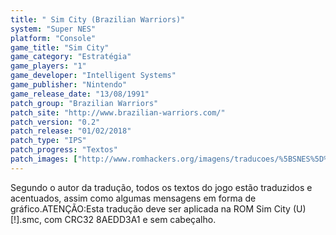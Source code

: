 ```yaml
---
title: " Sim City (Brazilian Warriors)"
system: "Super NES"
platform: "Console"
game_title: "Sim City"
game_category: "Estratégia"
game_players: "1"
game_developer: "Intelligent Systems"
game_publisher: "Nintendo"
game_release_date: "13/08/1991"
patch_group: "Brazilian Warriors"
patch_site: "http://www.brazilian-warriors.com/"
patch_version: "0.2"
patch_release: "01/02/2018"
patch_type: "IPS"
patch_progress: "Textos"
patch_images: ["http://www.romhackers.org/imagens/traducoes/%5BSNES%5D%20Sim%20City%20-%20Brazilian%20Warriors%20-%201.png","http://www.romhackers.org/imagens/traducoes/%5BSNES%5D%20Sim%20City%20-%20Brazilian%20Warriors%20-%202.png","http://www.romhackers.org/imagens/traducoes/%5BSNES%5D%20Sim%20City%20-%20Brazilian%20Warriors%20-%203.png"]
---
```

Segundo o autor da tradução, todos os textos do jogo estão traduzidos e acentuados, assim como algumas mensagens em forma de gráfico.ATENÇÃO:Esta tradução deve ser aplicada na ROM Sim City (U) [!].smc, com CRC32 8AEDD3A1 e sem cabeçalho.